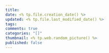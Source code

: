 ```yaml
---
title: 
date: <% tp.file.creation_date() %>
updated: <% tp.file.last_modified_date() %>
tags: 
comments: true
categories: "[]"
thumbnail: <% tp.web.random_picture() %>
published: false
---
```

